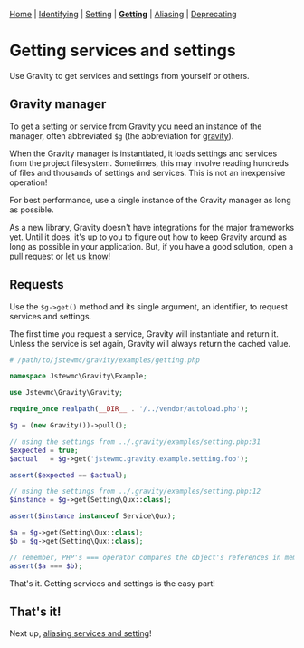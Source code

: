 [Home](index.md) | [Identifying](identifying.md) | [Setting](setting.md) | [**Getting**](getting.md) | [Aliasing](aliasing.md) | [Deprecating](deprecating.md)

# Getting services and settings

Use Gravity to get services and settings from yourself or others.

## Gravity manager

To get a setting or service from Gravity you need an instance of the manager, often abbreviated `$g` (the abbreviation for [gravity](https://en.wikipedia.org/wiki/Gravity_of_Earth)).

When the Gravity manager is instantiated, it loads settings and services from the project filesystem. Sometimes, this may involve reading hundreds of files and thousands of settings and services. This is not an inexpensive operation!

For best performance, use a single instance of the Gravity manager as long as possible.

As a new library, Gravity doesn't have integrations for the major frameworks yet. Until it does, it's up to you to figure out how to keep Gravity around as long as possible in your application. But, if you have a good solution, open a pull request or [let us know](mailto:clayjs0@gmail.com)!

## Requests

Use the `$g->get()` method and its single argument, an identifier, to request services and settings.

The first time you request a service, Gravity will instantiate and return it. Unless the service is set again, Gravity will always return the cached value.

```php
# /path/to/jstewmc/gravity/examples/getting.php

namespace Jstewmc\Gravity\Example;

use Jstewmc\Gravity\Gravity;

require_once realpath(__DIR__ . '/../vendor/autoload.php');

$g = (new Gravity())->pull();

// using the settings from ../.gravity/examples/setting.php:31
$expected = true;
$actual   = $g->get('jstewmc.gravity.example.setting.foo');

assert($expected == $actual);

// using the settings from ../.gravity/examples/setting.php:12
$instance = $g->get(Setting\Qux::class);

assert($instance instanceof Service\Qux);

$a = $g->get(Setting\Qux::class);
$b = $g->get(Setting\Qux::class);

// remember, PHP's === operator compares the object's references in memory
assert($a === $b);
```

That's it. Getting services and settings is the easy part!

## That's it!

Next up, [aliasing services and setting](aliasing.md)!
